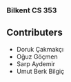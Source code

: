 ### Bilkent CS 353 

## Contributers
* Doruk Çakmakçı
* Oğuz Göçmen 
* Sarp Aydemir
* Umut Berk Bilgiç
